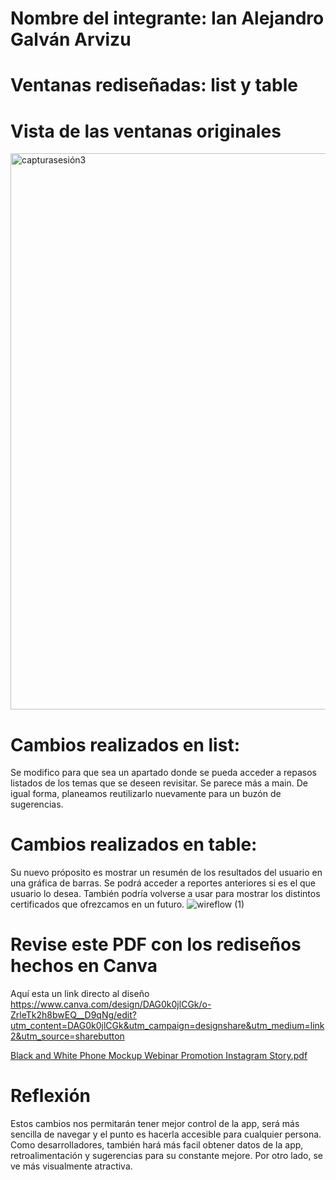 # Nombre del integrante: Ian Alejandro Galván Arvizu

# Ventanas rediseñadas: list y table

# Vista de las ventanas originales 

<img width="1652" height="890" alt="capturasesión3" src="https://github.com/user-attachments/assets/e4fe1847-76a3-4c7d-8563-869602211344" />

# Cambios realizados en list:
Se modifico para que sea un apartado donde se pueda acceder a repasos listados de los temas que se deseen revisitar. Se parece más a main.
De igual forma, planeamos reutilizarlo nuevamente para un buzón de sugerencias.

# Cambios realizados en table:
Su nuevo próposito es mostrar un resumén de los resultados del usuario en una gráfica de barras. Se podrá acceder a reportes anteriores si es el que usuario lo desea.
También podría volverse a usar para mostrar los distintos certificados que ofrezcamos en un futuro.
![wireflow (1)](https://github.com/user-attachments/assets/7581deb4-2360-4f24-8d08-d818197b0866)

# Revise este PDF con los rediseños hechos en Canva

Aquí esta un link directo al diseño https://www.canva.com/design/DAG0k0jlCGk/o-ZrleTk2h8bwEQ__D9qNg/edit?utm_content=DAG0k0jlCGk&utm_campaign=designshare&utm_medium=link2&utm_source=sharebutton 

[Black and White Phone Mockup Webinar Promotion Instagram Story.pdf](https://github.com/user-attachments/files/22648110/Black.and.White.Phone.Mockup.Webinar.Promotion.Instagram.Story.pdf)



# Reflexión

Estos cambios nos permitarán tener mejor control de la app, será más sencilla de navegar y el punto es hacerla accesible para cualquier persona. Como desarrolladores, también hará más facil obtener datos de la app, retroalimentación y sugerencias para su constante mejore.
Por otro lado, se ve más visualmente atractiva.
